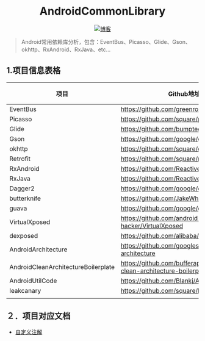 <h1 align="center">AndroidCommonLibrary</h1>

<p align="center">
  <a href="http://codemx.cn"><img src="https://img.shields.io/badge/博客-blog-brightgreen.svg" alt="博客">
  </a>
</p>

> Android常用依赖库分析，包含：EventBus、Picasso、Glide、Gson、okhttp、RxAndroid、RxJava、etc...

## 1.项目信息表格

| 项目                                  | Github地址                                                            | 版本       | 开发工具 |
| ----------------------------------- | ------------------------------------------------------------------- |:--------:|:----:|
| EventBus                            | https://github.com/greenrobot/EventBus                              | 3.1.1    | AS   |
| Picasso                             | https://github.com/square/picasso                                   | 2.71828  | AS   |
| Glide                               | https://github.com/bumptech/glide                                   | 4.9.0    | AS   |
| Gson                                | https://github.com/google/gson                                      | 2.8.5    | AS   |
| okhttp                              | https://github.com/square/okhttp                                    | 3.14.x   | Idea |
| Retrofit                            | https://github.com/square/retrofit                                  | 2.6.0    | Idea |
| RxAndroid                           | https://github.com/ReactiveX/RxAndroid                              | 2.1.1    | AS   |
| RxJava                              | https://github.com/ReactiveX/RxJava                                 | 3.x      | Idea |
| Dagger2                             | https://github.com/google/dagger                                    | 2.x      | Idea |
| butterknife                         | https://github.com/JakeWharton/butterknife                          | 10.1.0   | AS   |
| guava                               | https://github.com/google/guava                                     | 28-jre   | Idea |
| VirtualXposed                       | https://github.com/android-hacker/VirtualXposed                     | master   | AS   |
| dexposed                            | https://github.com/alibaba/dexposed                                 | master   | AS   |
| AndroidArchitecture                 | https://github.com/googlesamples/android-architecture               | master   | AS   |
| AndroidCleanArchitectureBoilerplate | https://github.com/bufferapp/android-clean-architecture-boilerplate | master   | AS   |
| AndroidUtilCode                     | https://github.com/Blankj/AndroidUtilCode                           | abc7a5da | AS   |
| leakcanary                          | https://github.com/square/leakcanary                                | master   | AS   |
|                                     |                                                                     |          |      |



## ２．项目对应文档

* [自定义注解](/AndroidAnnotation/README.md)
